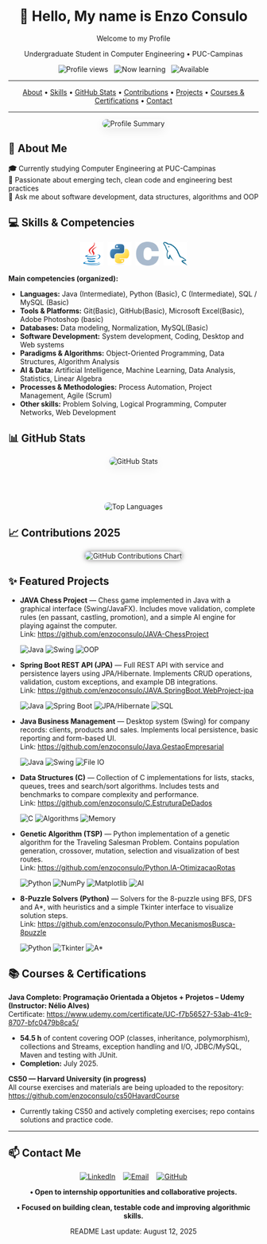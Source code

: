 <h1 align="center">👋 Hello, My name is Enzo Consulo</h1>
<p align="center">Welcome to my Profile</p>
<p align="center">Undergraduate Student in Computer Engineering • PUC-Campinas</p>

<!-- ===== Extra visual header (badges + quick info) ===== -->
<p align="center">
  <img src="https://komarev.com/ghpvc/?username=enzoconsulo&style=flat-square" alt="Profile views" />
  &nbsp; <img src="https://img.shields.io/badge/Now%20Learning-CS50:%20Computer%20Science%20Course-blue?style=flat-square&logo=java" alt="Now learning" />
  &nbsp; <img src="https://img.shields.io/badge/Available-Open%20to%20Internships-green?style=flat-square" alt="Available" />
</p>

---

<p align="center">
  <a href="#about-me">About</a> •
  <a href="#skills">Skills</a> •
  <a href="#github-stats">GitHub Stats</a> •
  <a href="#contributions-2025">Contributions</a> •
  <a href="#projects">Projects</a> •
  <a href="#courses">Courses & Certifications</a> •
  <a href="#contact-me">Contact</a>
</p>

---

<div align="center">
  <!-- small profile summary cards that adapt to theme -->
  <picture>
    <source media="(prefers-color-scheme: dark)" srcset="https://github-profile-summary-cards.vercel.app/api/cards/profile-details?username=enzoconsulo&theme=github_dark" />
    <source media="(prefers-color-scheme: light)" srcset="https://github-profile-summary-cards.vercel.app/api/cards/profile-details?username=enzoconsulo&theme=github" />
    <img alt="Profile Summary" src="https://github-profile-summary-cards.vercel.app/api/cards/profile-details?username=enzoconsulo&theme=github" style="border-radius:12px; box-shadow: 0 6px 18px rgba(0,0,0,0.08);" />
  </picture>
</div>



## 🚀 About Me <a name="about-me"></a>

**🎓** Currently studying Computer Engineering at PUC-Campinas  
**🌱** Passionate about emerging tech, clean code and engineering best practices  
**💬** Ask me about software development, data structures, algorithms and OOP



## 💻 Skills & Competencies <a name="skills"></a>

<p align="center">
  <img src="https://raw.githubusercontent.com/devicons/devicon/master/icons/java/java-original.svg" alt="Java" width="48" height="48" />&nbsp;
  <img src="https://raw.githubusercontent.com/devicons/devicon/master/icons/python/python-original.svg" alt="Python" width="48" height="48" />&nbsp;
  <img src="https://raw.githubusercontent.com/devicons/devicon/master/icons/c/c-original.svg" alt="C" width="48" height="48" />&nbsp;
  <img src="https://raw.githubusercontent.com/devicons/devicon/master/icons/mysql/mysql-original.svg" alt="MySQL" width="48" height="48" />
</p>

**Main competencies (organized):**

- **Languages:** Java (Intermediate), Python (Basic), C (Intermediate), SQL / MySQL (Basic)  
- **Tools & Platforms:** Git(Basic), GitHub(Basic), Microsoft Excel(Basic), Adobe Photoshop (basic)  
- **Databases:** Data modeling, Normalization, MySQL(Basic)
- **Software Development:** System development, Coding, Desktop and Web systems  
- **Paradigms & Algorithms:** Object-Oriented Programming, Data Structures, Algorithm Analysis  
- **AI & Data:** Artificial Intelligence, Machine Learning, Data Analysis, Statistics, Linear Algebra  
- **Processes & Methodologies:** Process Automation, Project Management, Agile (Scrum)  
- **Other skills:** Problem Solving, Logical Programming, Computer Networks, Web Development





## 📊 GitHub Stats <a name="github-stats"></a>

<div align="center">
  <picture>
    <source media="(prefers-color-scheme: dark)" srcset="https://github-readme-stats.vercel.app/api?username=enzoconsulo&show_icons=true&theme=dark&hide_border=true&count_private=true" />
    <source media="(prefers-color-scheme: light)" srcset="https://github-readme-stats.vercel.app/api?username=enzoconsulo&show_icons=true&theme=light&hide_border=true&count_private=true" />
    <img alt="GitHub Stats" src="https://github-readme-stats.vercel.app/api?username=enzoconsulo&show_icons=true&theme=dark&hide_border=true" style="border-radius:10px; box-shadow: 0 6px 18px rgba(0,0,0,0.06);"/>
  </picture>

  <br /><br />

  <picture>
    <source media="(prefers-color-scheme: dark)" srcset="https://github-readme-stats.vercel.app/api/top-langs/?username=enzoconsulo&layout=compact&theme=dark&hide_border=true" />
    <source media="(prefers-color-scheme: light)" srcset="https://github-readme-stats.vercel.app/api/top-langs/?username=enzoconsulo&layout=compact&theme=light&hide_border=true" />
    <img alt="Top Languages" src="https://github-readme-stats.vercel.app/api/top-langs/?username=enzoconsulo&layout=compact&theme=dark&hide_border=true" style="border-radius:10px; margin-top:12px;"/>
  </picture>
</div>



## 📈 Contributions  2025 <a name="contributions-2025"></a>

<p align="center">
  <img src="https://ghchart.rshah.org/enzoconsulo?style=flat&color=10B981" 
       alt="GitHub Contributions Chart" 
       style="border-radius: 10px; box-shadow: 0px 0px 10px rgba(0,0,0,0.5);" />
</p>

## ✨ Featured Projects <a name="projects"></a>

- **JAVA Chess Project** — Chess game implemented in Java with a graphical interface (Swing/JavaFX). Includes move validation, complete rules (en passant, castling, promotion), and a simple AI engine for playing against the computer.  
  Link: https://github.com/enzoconsulo/JAVA-ChessProject  
  <p>
    <img src="https://img.shields.io/badge/Java-ED8B00?style=flat-square&logo=java&logoColor=white" alt="Java" />
    <img src="https://img.shields.io/badge/Swing-6DB33F?style=flat-square" alt="Swing" />
    <img src="https://img.shields.io/badge/OOP-4B5563?style=flat-square" alt="OOP" />
  </p>

- **Spring Boot REST API (JPA)** — Full REST API with service and persistence layers using JPA/Hibernate. Implements CRUD operations, validation, custom exceptions, and example DB integrations.  
  Link: https://github.com/enzoconsulo/JAVA.SpringBoot.WebProject-jpa  
  <p>
    <img src="https://img.shields.io/badge/Java-ED8B00?style=flat-square&logo=java&logoColor=white" alt="Java" />
    <img src="https://img.shields.io/badge/SpringBoot-6DB33F?style=flat-square&logo=spring" alt="Spring Boot" />
    <img src="https://img.shields.io/badge/JPA-Hibernate-4B5563?style=flat-square&logo=hibernate" alt="JPA/Hibernate" />
    <img src="https://img.shields.io/badge/SQL-003B57?style=flat-square&logo=mysql" alt="SQL" />
  </p>

- **Java Business Management** — Desktop system (Swing) for company records: clients, products and sales. Implements local persistence, basic reporting and form-based UI.  
  Link: https://github.com/enzoconsulo/Java.GestaoEmpresarial  
  <p>
    <img src="https://img.shields.io/badge/Java-ED8B00?style=flat-square&logo=java&logoColor=white" alt="Java" />
    <img src="https://img.shields.io/badge/Swing-6DB33F?style=flat-square" alt="Swing" />
    <img src="https://img.shields.io/badge/File_IO-8B8B8B?style=flat-square" alt="File IO" />
  </p>

- **Data Structures (C)** — Collection of C implementations for lists, stacks, queues, trees and search/sort algorithms. Includes tests and benchmarks to compare complexity and performance.  
  Link: https://github.com/enzoconsulo/C.EstruturaDeDados  
  <p>
    <img src="https://img.shields.io/badge/C-5998C5?style=flat-square&logo=c" alt="C" />
    <img src="https://img.shields.io/badge/Algorithms-4B5563?style=flat-square" alt="Algorithms" />
    <img src="https://img.shields.io/badge/Memory-8B8B8B?style=flat-square" alt="Memory" />
  </p>

- **Genetic Algorithm (TSP)** — Python implementation of a genetic algorithm for the Traveling Salesman Problem. Contains population generation, crossover, mutation, selection and visualization of best routes.  
  Link: https://github.com/enzoconsulo/Python.IA-OtimizacaoRotas  
  <p>
    <img src="https://img.shields.io/badge/Python-3776AB?style=flat-square&logo=python&logoColor=white" alt="Python" />
    <img src="https://img.shields.io/badge/Numpy-013243?style=flat-square&logo=numpy" alt="NumPy" />
    <img src="https://img.shields.io/badge/Matplotlib-11557C?style=flat-square&logo=matplotlib" alt="Matplotlib" />
    <img src="https://img.shields.io/badge/AI-4B5563?style=flat-square" alt="AI" />
  </p>

- **8-Puzzle Solvers (Python)** — Solvers for the 8-puzzle using BFS, DFS and A*, with heuristics and a simple Tkinter interface to visualize solution steps.  
  Link: https://github.com/enzoconsulo/Python.MecanismosBusca-8puzzle  
  <p>
    <img src="https://img.shields.io/badge/Python-3776AB?style=flat-square&logo=python&logoColor=white" alt="Python" />
    <img src="https://img.shields.io/badge/Tkinter-4B5563?style=flat-square" alt="Tkinter" />
    <img src="https://img.shields.io/badge/Search-BFS, DFS, A*-4B5563?style=flat-square" alt="A*" />
  </p>




## 📚 Courses & Certifications <a name="courses"></a>

**Java Completo: Programação Orientada a Objetos + Projetos – Udemy (Instructor: Nélio Alves)**  
Certificate: https://www.udemy.com/certificate/UC-f7b56527-53ab-41c9-8707-bfc0479b8ca5/  
- **54.5 h** of content covering OOP (classes, inheritance, polymorphism), collections and Streams, exception handling and I/O, JDBC/MySQL, Maven and testing with JUnit.  
- **Completion:** July 2025.  


**CS50 — Harvard University (in progress)**  
All course exercises and materials are being uploaded to the repository: https://github.com/enzoconsulo/cs50HavardCourse  
- Currently taking CS50 and actively completing exercises; repo contains solutions and practice code.

---

## 📫 Contact Me <a name="contact-me"></a>

<p align="center">
  <a href="https://linkedin.com/in/enzoconsulo"><img src="https://img.shields.io/badge/LinkedIn-enzoconsulo-blue?logo=linkedin" alt="LinkedIn"/></a>
  &nbsp;&nbsp;
  <a href="mailto:enzoconsulo@gmail.com"><img src="https://img.shields.io/badge/Email-enzoconsulo@gmail.com-red?logo=gmail" alt="Email"/></a>
  &nbsp;&nbsp;
  <a href="https://github.com/enzoconsulo"><img src="https://img.shields.io/badge/GitHub-@enzoconsulo-grey?logo=github" alt="GitHub"/></a>
</p>

<p align="center"><strong>• Open to internship opportunities and collaborative projects.</strong></p>
<p align="center"><strong>• Focused on building clean, testable code and improving algorithmic skills.</strong></p>


<p align="center"> README Last update: August 12, 2025</p>
